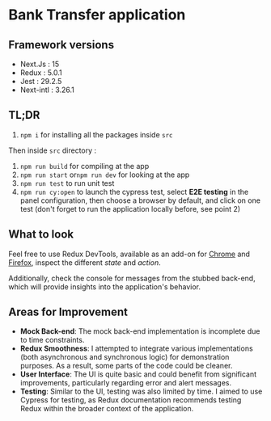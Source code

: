 # Bank Transfer application

## Framework versions

- Next.Js : 15
- Redux : 5.0.1
- Jest : 29.2.5
- Next-intl : 3.26.1

## TL;DR

1. `npm i` for installing all the packages inside `src`

Then inside `src` directory :

1. `npm run build` for compiling at the app
2. `npm run start` or`npm run dev` for looking at the app
3. `npm run test` to run unit test
4. `npm run cy:open` to launch the cypress test, select **E2E testing** in the panel configuration, then choose a browser by default, and click on one test (don't forget to run the application locally before, see point 2)

## What to look

Feel free to use Redux DevTools, available as an add-on for [Chrome](https://chromewebstore.google.com/detail/redux-devtools/lmhkpmbekcpmknklioeibfkpmmfibljd) and [Firefox](https://addons.mozilla.org/en-US/firefox/addon/reduxdevtools/), inspect the different *state* and *action*.

Additionally, check the console for messages from the stubbed back-end, which will provide insights into the application's behavior.

## Areas for Improvement

- **Mock Back-end**: The mock back-end implementation is incomplete due to time constraints.
- **Redux Smoothness**: I attempted to integrate various implementations (both asynchronous and synchronous logic) for demonstration purposes. As a result, some parts of the code could be cleaner.
- **User Interface**: The UI is quite basic and could benefit from significant improvements, particularly regarding error and alert messages.
- **Testing**: Similar to the UI, testing was also limited by time. I aimed to use Cypress for testing, as Redux documentation recommends testing Redux within the broader context of the application.
